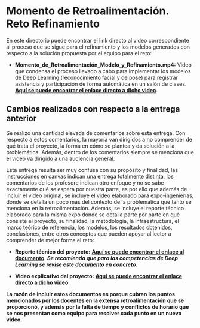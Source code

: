 # Momento de Retroalimentación. Reto Refinamiento

En este directorio puede encontrar el link directo al video correspondiente al proceso que se sigue para el refinamiento y los modelos generados con respecto a la solución propuesta por el equipo para el reto:
* **Momento_de_Retroalimentación_Modelo_y_Refinamiento.mp4:** Video que condensa el proceso llevado a cabo para implementar los modelos de Deep Learning (reconocimiento facial y de pose) para registrar asistencia y participación de forma automática en un salón de clases. **[Aquí se puede encontrar el enlace directo a dicho video](https://drive.google.com/file/d/1Wvb5kKMCxaJiQR5YR-dnyMMNe8RsRWy0/view)**.

## Cambios realizados con respecto a la entrega anterior
Se realizó una cantidad elevada de comentarios sobre esta entrega. Con respecto a estos comentarios, la mayoría van dirigidos a no comprender de qué trata el proyecto, la forma en cómo se plantea y da solución a la problemática. Además, dentro de los comentarios siempre se menciona que el video va dirigido a una audiencia general.

Esta entrega resulta ser muy confusa con su propósito y finalidad, las instrucciones en canvas indican una entrega totalmente distinta, los comentarios de los profesore indican otro enfoque y no se sabe exactamente qué se espera por nuestra parte, es por ello que además de incluir el video original, se incluye el video elaborado para expo-ingenierías, dónde se detalla un poco más del contexto de la problemática que tanto se menciona en la retroalimentación. Además, se incluye el reporte técnico elaborado para la misma expo dónde se detalla parte por parte en qué consiste el proyecto, su finalidad, la metodología, la infraestructura, el marco teórico de referencia, los modelos, los resultados obtenidos, conclusiones, entre otros conceptos que pueden apoyar al lector a comprender de mejor forma el reto:

* **Reporte técnico del proyecto:** **[Aquí se puede encontrar el enlace al documento](/final/Refinamiento/Reporte%20Técnico%20Classroom%20AI.pdf)**. **_Se recomienda que para las competencias de Deep Learning se revise este documento en concreto_**.

* **Video explicativo del proyecto:** **[Aquí se puede encontrar el enlace directo a dicho video](https://drive.google.com/file/d/1UtRoTL63MQ8-Sis389ypB-H9rFy2bmw7/view?usp=drive_link)**.

**La razón de incluir estos documentos es porque cubren los puntos mencionados por los docentes en la extensa retroalimentación que se proporcionó, y además por la falta de tiempo y conflictos de horario que se nos presentan como equipo para resolver cada punto en un nuevo video.**